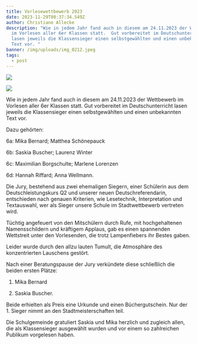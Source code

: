 ```yaml
---
title: Vorlesewettbewerb 2023
date: 2023-11-29T08:37:34.549Z
author: Christiane Allecke
description: "Wie in jedem Jahr fand auch in diesem am 24.11.2023 der Wettbewerb
  im Vorlesen aller 6er Klassen statt.  Gut vorbereitet im Deutschunterricht
  lasen jeweils die Klassensieger einen selbstgewählten und einen unbekannten
  Text vor. "
banner: /img/uploads/img_0212.jpeg
tags:
  - post
---
```

![](/img/uploads/img_0176.jpeg)

![](/img/uploads/img_0185.jpeg)

Wie in jedem Jahr fand auch in diesem am 24.11.2023 der Wettbewerb im Vorlesen aller 6er Klassen statt. Gut vorbereitet im Deutschunterricht lasen jeweils die Klassensieger einen selbstgewählten und einen unbekannten Text vor. 

Dazu gehörten: 

6a: Mika Bernard; Matthea Schönepauck

6b: Saskia Buscher; Laurenz Winter

6c: Maximilian Borgschulte; Marlene Lorenzen

6d: Hannah Riffard; Anna Wellmann.

Die Jury, bestehend aus zwei ehemaligen Siegern, einer Schülerin aus dem Deutschleistungskurs Q2 und unserer neuen Deutschreferendarin, entschieden nach genauen Kriterien, wie Lesetechnik, Interpretation und Textauswahl, wer als Sieger unsere Schule im Stadtwettbewerb vertreten wird.

Tüchtig angefeuert von den Mitschülern durch Rufe, mit hochgehaltenen Namensschildern und kräftigem Applaus, gab es einen spannenden Wettstreit unter den Vorlesenden, die trotz Lampenfiebers ihr Bestes gaben.

Leider wurde durch den allzu lauten Tumult, die Atmosphäre des konzentrierten Lauschens gestört. 

Nach einer Beratungspause der Jury verkündete diese schließlich die beiden ersten Plätze: 

1. Mika Bernard

2. Saskia Buscher.

Beide erhielten als Preis eine Urkunde und einen Büchergutschein. Nur der 1. Sieger nimmt an den Stadtmeisterschaften teil. 

Die Schulgemeinde gratuliert Saskia und Mika herzlich und zugleich allen, die als Klassensieger ausgewählt wurden und vor einem so zahlreichen Publikum vorgelesen haben.